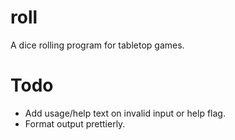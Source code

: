 # roll
A dice rolling program for tabletop games.

# Todo
* Add usage/help text on invalid input or help flag.
* Format output prettierly.
